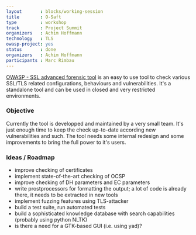 ```yaml
---
layout       : blocks/working-session
title        : O-Saft
type         : workshop
track        : Project Summit
organizers   : Achim Hoffmann
technology   : TLS
owasp-project: yes
status       : done
organizers   : Achim Hoffmann
participants : Marc Rimbau
---
```


[OWASP - SSL advanced forensic tool](https://www.owasp.org/index.php/O-Saft) is an easy to use tool to check various SSL/TLS related configurations, behaviours and vulnerabilities.
It's a standalone tool and can be used in closed and very restricted environments.


### Objective

Currently the tool is developped and maintained by a very small team. It's just enough time to keep the check up-to-date according new vulnerabilities and such.
The tool needs some internal redesign and some improvements to bring the full power to it's users.

### Ideas / Roadmap

- improve checking of certificates
- implement state-of-the-art checking of OCSP
- improve checking of DH parameters and EC parameters
- write prostprocessors for formatting the output; a lot of code is already there, it needs to be extracted in new tools
- implement fuzzing features using TLS-attacker
- build a test suite, run automated tests
- build a sophisticated knowledge database with search capabilities (probably using python NLTK)
- is there a need for a GTK-based GUI (i.e. using yad)?
